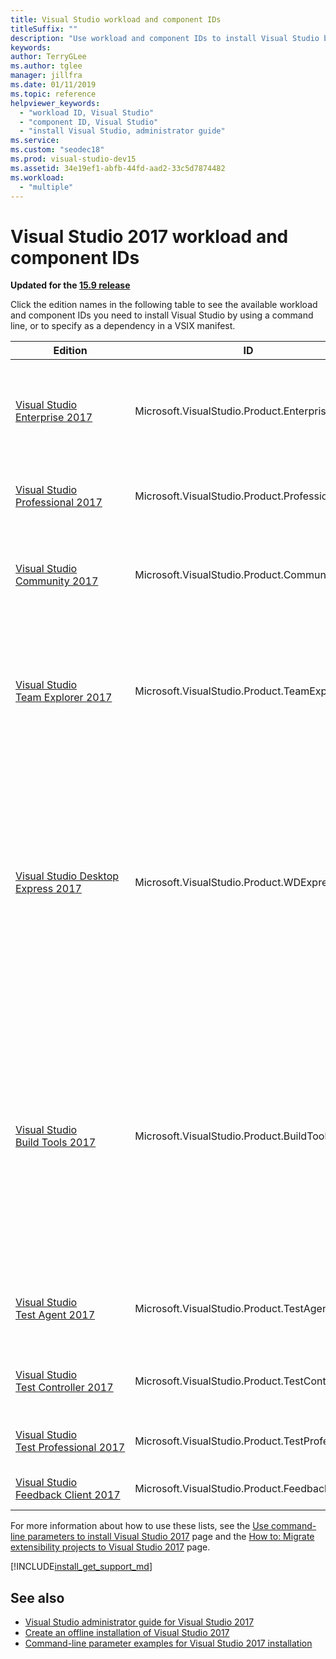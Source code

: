 ```yaml
---
title: Visual Studio workload and component IDs
titleSuffix: ""
description: "Use workload and component IDs to install Visual Studio by using a command line, or to specify as a dependency in a VSIX manifest"
keywords:
author: TerryGLee
ms.author: tglee
manager: jillfra
ms.date: 01/11/2019
ms.topic: reference
helpviewer_keywords:
  - "workload ID, Visual Studio"
  - "component ID, Visual Studio"
  - "install Visual Studio, administrator guide"
ms.service:
ms.custom: "seodec18"
ms.prod: visual-studio-dev15
ms.assetid: 34e19ef1-abfb-44fd-aad2-33c5d7874482
ms.workload:
  - "multiple"
---
```

# Visual Studio 2017 workload and component IDs

**Updated for the [15.9 release](/visualstudio/releasenotes/vs2017-relnotes?context=visualstudio/default&contextView=vs-2017)**

Click the edition names in the following table to see the available workload and component IDs you need to install Visual Studio by using a command line, or to specify as a dependency in a VSIX manifest.

| **Edition** | **ID** | **Description** |
| ----------- | ------ | --------------- |
| [Visual&nbsp;Studio Enterprise&nbsp;2017](workload-component-id-vs-enterprise.md) | Microsoft.VisualStudio.Product.Enterprise | Microsoft DevOps solution for productivity and coordination across teams of any size |
| [Visual&nbsp;Studio Professional&nbsp;2017](workload-component-id-vs-professional.md) | Microsoft.VisualStudio.Product.Professional | Professional developer tools and services for small teams |
| [Visual&nbsp;Studio Community&nbsp;2017](workload-component-id-vs-community.md) | Microsoft.VisualStudio.Product.Community | Free, fully featured IDE for students, open-source, and individual developers |
| [Visual&nbsp;Studio Team&nbsp;Explorer&nbsp;2017](workload-component-id-vs-team-explorer.md) | Microsoft.VisualStudio.Product.TeamExplorer | Interact with Team Foundation Server and Azure DevOps Services without a Visual Studio developer toolset |
| [Visual Studio Desktop Express 2017](workload-component-id-vs-express.md) | Microsoft.VisualStudio.Product.WDExpress | Build Native and Managed applications like WPF, WinForms, and Win32 with syntax-aware code editing, source code control, and work item management. Includes support for C#, Visual Basic, and Visual C++. |
| [Visual&nbsp;Studio Build&nbsp;Tools&nbsp;2017](workload-component-id-vs-build-tools.md) | Microsoft.VisualStudio.Product.BuildTools | The Visual Studio Build Tools allows you to build native and managed MSBuild-based applications without requiring the Visual Studio IDE. There are options to install the Visual C++ compilers and libraries, MFC, ATL, and C++/CLI support. |
| [Visual&nbsp;Studio Test&nbsp;Agent&nbsp;2017](workload-component-id-vs-test-agent.md)  | Microsoft.VisualStudio.Product.TestAgent | Supports running automated tests and load tests remotely |
| [Visual&nbsp;Studio Test&nbsp;Controller 2017 ](workload-component-id-vs-test-controller.md) | Microsoft.VisualStudio.Product.TestController | Distribute automated tests to multiple machines |
| [Visual&nbsp;Studio Test&nbsp;Professional&nbsp;2017](workload-component-id-vs-test-professional.md) | Microsoft.VisualStudio.Product.TestProfessional | Visual Studio Test Professional 2017 |
| [Visual&nbsp;Studio Feedback&nbsp;Client&nbsp;2017](workload-component-id-vs-feedback-client.md) | Microsoft.VisualStudio.Product.FeedbackClient | Visual Studio Feedback Client 2017 |

For more information about how to use these lists, see the [Use command-line parameters to install Visual Studio 2017](use-command-line-parameters-to-install-visual-studio.md) page and the [How to: Migrate extensibility projects to Visual Studio 2017](../extensibility/how-to-migrate-extensibility-projects-to-visual-studio-2017.md) page.

[!INCLUDE[install_get_support_md](includes/install_get_support_md.md)]

## See also

* [Visual Studio administrator guide for Visual Studio 2017](visual-studio-administrator-guide.md)
* [Create an offline installation of Visual Studio 2017](create-an-offline-installation-of-visual-studio.md)
* [Command-line parameter examples for Visual Studio 2017 installation](command-line-parameter-examples.md)
